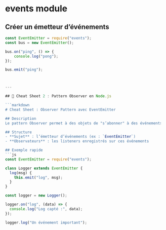 # events module

## Créer un émetteur d’événements
```js
const EventEmitter = require("events");
const bus = new EventEmitter();

bus.on("ping", () => {
    console.log("pong");
});

bus.emit("ping");



---

## 📘 Cheat Sheet 2 : Pattern Observer en Node.js

```markdown
# Cheat Sheet : Observer Pattern avec EventEmitter

## Description
Le pattern Observer permet à des objets de "s’abonner" à des événements générés par d’autres objets. Node.js utilise ce modèle via EventEmitter.

## Structure
- **Sujet** : l’émetteur d’événements (ex : `EventEmitter`)
- **Observateurs** : les listeners enregistrés sur ces événements

## Exemple rapide
```js
const EventEmitter = require("events");

class Logger extends EventEmitter {
  log(msg) {
    this.emit("log", msg);
  }
}

const logger = new Logger();

logger.on("log", (data) => {
  console.log("Log capté :", data);
});

logger.log("Un événement important");
